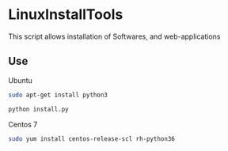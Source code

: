 # LinuxInstallTools

This script allows installation of Softwares, and web-applications

## Use

Ubuntu

```bash
sudo apt-get install python3
```
```bash
python install.py
```
Centos 7

```bash
sudo yum install centos-release-scl rh-python36
```


